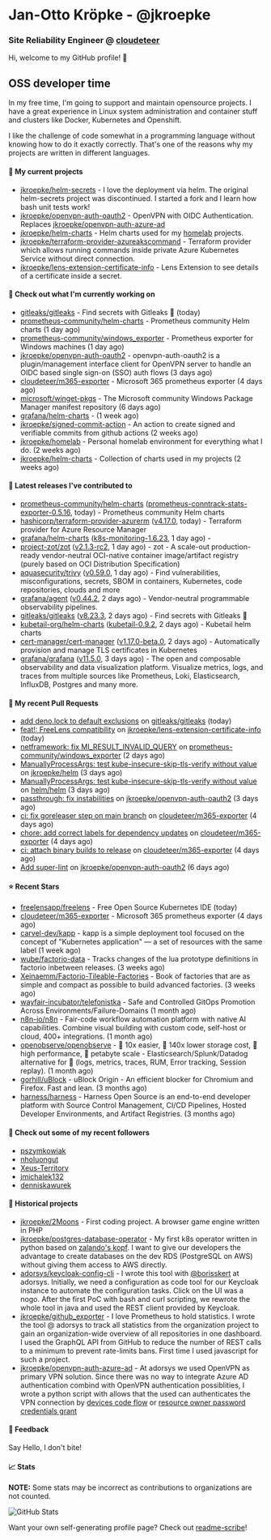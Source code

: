 # Jan-Otto Kröpke - @jkroepke
### Site Reliability Engineer @ [cloudeteer](https://cloudeteer.de/)

Hi, welcome to my GitHub profile! 👋

## OSS developer time
In my free time, I'm going to support and maintain opensource projects. I have a great experience in Linux system administration and container stuff and clusters like Docker, Kubernetes and Openshift.

I like the challenge of code somewhat in a programming language without knowing how to do it exactly correctly. That's one of the reasons why my projects are written in different languages.

#### 🌱 My current projects
- [jkroepke/helm-secrets](https://github.com/jkroepke/helm-secrets) - I love the deployment via helm. The original helm-secrets project was discontinued. I started a fork and I learn how bash unit tests work!
- [jkroepke/openvpn-auth-oauth2](https://github.com/jkroepke/openvpn-auth-oauth2) - OpenVPN with OIDC Authentication. Replaces  [jkroepke/openvpn-auth-azure-ad](https://github.com/jkroepke/openvpn-auth-azure-ad) 
- [jkroepke/helm-charts](https://github.com/jkroepke/helm-charts) - Helm charts used for my [homelab](https://github.com/jkroepke/homelab) projects.
- [jkroepke/terraform-provider-azureakscommand](https://github.com/jkroepke/terraform-provider-azureakscommand) - Terraform provider which allows running commands inside private Azure Kubernetes Service without direct connection.
- [jkroepke/lens-extension-certificate-info](https://github.com/jkroepke/lens-extension-certificate-info) - Lens Extension to see details of a certificate inside a secret.

#### 👷 Check out what I'm currently working on

- [gitleaks/gitleaks](https://github.com/gitleaks/gitleaks) - Find secrets with Gitleaks 🔑 (today)
- [prometheus-community/helm-charts](https://github.com/prometheus-community/helm-charts) - Prometheus community Helm charts (1 day ago)
- [prometheus-community/windows_exporter](https://github.com/prometheus-community/windows_exporter) - Prometheus exporter for Windows machines (1 day ago)
- [jkroepke/openvpn-auth-oauth2](https://github.com/jkroepke/openvpn-auth-oauth2) - openvpn-auth-oauth2 is a plugin/management interface client for OpenVPN server to handle an OIDC based single sign-on (SSO) auth flows (3 days ago)
- [cloudeteer/m365-exporter](https://github.com/cloudeteer/m365-exporter) - Microsoft 365 prometheus exporter (4 days ago)
- [microsoft/winget-pkgs](https://github.com/microsoft/winget-pkgs) - The Microsoft community Windows Package Manager manifest repository (6 days ago)
- [grafana/helm-charts](https://github.com/grafana/helm-charts) -  (1 week ago)
- [jkroepke/signed-commit-action](https://github.com/jkroepke/signed-commit-action) - An action to create signed and verifiable commits from github actions (2 weeks ago)
- [jkroepke/homelab](https://github.com/jkroepke/homelab) - Personal homelab environment for everything what I do. (2 weeks ago)
- [jkroepke/helm-charts](https://github.com/jkroepke/helm-charts) - Collection of charts used in my projects (2 weeks ago)

#### 🔭 Latest releases I've contributed to

- [prometheus-community/helm-charts](https://github.com/prometheus-community/helm-charts) ([prometheus-conntrack-stats-exporter-0.5.16](https://github.com/prometheus-community/helm-charts/releases/tag/prometheus-conntrack-stats-exporter-0.5.16), today) - Prometheus community Helm charts
- [hashicorp/terraform-provider-azurerm](https://github.com/hashicorp/terraform-provider-azurerm) ([v4.17.0](https://github.com/hashicorp/terraform-provider-azurerm/releases/tag/v4.17.0), today) - Terraform provider for Azure Resource Manager
- [grafana/helm-charts](https://github.com/grafana/helm-charts) ([k8s-monitoring-1.6.23](https://github.com/grafana/helm-charts/releases/tag/k8s-monitoring-1.6.23), 1 day ago) - 
- [project-zot/zot](https://github.com/project-zot/zot) ([v2.1.3-rc2](https://github.com/project-zot/zot/releases/tag/v2.1.3-rc2), 1 day ago) - zot - A scale-out production-ready vendor-neutral OCI-native container image/artifact registry (purely based on OCI Distribution Specification)
- [aquasecurity/trivy](https://github.com/aquasecurity/trivy) ([v0.59.0](https://github.com/aquasecurity/trivy/releases/tag/v0.59.0), 1 day ago) - Find vulnerabilities, misconfigurations, secrets, SBOM in containers, Kubernetes, code repositories, clouds and more
- [grafana/agent](https://github.com/grafana/agent) ([v0.44.2](https://github.com/grafana/agent/releases/tag/v0.44.2), 2 days ago) - Vendor-neutral programmable observability pipelines.
- [gitleaks/gitleaks](https://github.com/gitleaks/gitleaks) ([v8.23.3](https://github.com/gitleaks/gitleaks/releases/tag/v8.23.3), 2 days ago) - Find secrets with Gitleaks 🔑
- [kubetail-org/helm-charts](https://github.com/kubetail-org/helm-charts) ([kubetail-0.9.2](https://github.com/kubetail-org/helm-charts/releases/tag/kubetail-0.9.2), 2 days ago) - Kubetail helm charts
- [cert-manager/cert-manager](https://github.com/cert-manager/cert-manager) ([v1.17.0-beta.0](https://github.com/cert-manager/cert-manager/releases/tag/v1.17.0-beta.0), 2 days ago) - Automatically provision and manage TLS certificates in Kubernetes
- [grafana/grafana](https://github.com/grafana/grafana) ([v11.5.0](https://github.com/grafana/grafana/releases/tag/v11.5.0), 3 days ago) - The open and composable observability and data visualization platform. Visualize metrics, logs, and traces from multiple sources like Prometheus, Loki, Elasticsearch, InfluxDB, Postgres and many more. 

#### 🔨 My recent Pull Requests

- [add deno.lock to default exclusions](https://github.com/gitleaks/gitleaks/pull/1740) on [gitleaks/gitleaks](https://github.com/gitleaks/gitleaks) (today)
- [feat!: FreeLens compatibility](https://github.com/jkroepke/lens-extension-certificate-info/pull/10) on [jkroepke/lens-extension-certificate-info](https://github.com/jkroepke/lens-extension-certificate-info) (today)
- [netframework: fix MI_RESULT_INVALID_QUERY](https://github.com/prometheus-community/windows_exporter/pull/1862) on [prometheus-community/windows_exporter](https://github.com/prometheus-community/windows_exporter) (2 days ago)
- [ManuallyProcessArgs: test kube-insecure-skip-tls-verify without value](https://github.com/jkroepke/helm/pull/160) on [jkroepke/helm](https://github.com/jkroepke/helm) (3 days ago)
- [ManuallyProcessArgs: test kube-insecure-skip-tls-verify without value](https://github.com/helm/helm/pull/13675) on [helm/helm](https://github.com/helm/helm) (3 days ago)
- [passthrough: fix instabilities](https://github.com/jkroepke/openvpn-auth-oauth2/pull/393) on [jkroepke/openvpn-auth-oauth2](https://github.com/jkroepke/openvpn-auth-oauth2) (3 days ago)
- [ci: fix goreleaser step on main branch](https://github.com/cloudeteer/m365-exporter/pull/9) on [cloudeteer/m365-exporter](https://github.com/cloudeteer/m365-exporter) (4 days ago)
- [chore: add correct labels for dependency updates](https://github.com/cloudeteer/m365-exporter/pull/8) on [cloudeteer/m365-exporter](https://github.com/cloudeteer/m365-exporter) (4 days ago)
- [ci: attach binary builds to release](https://github.com/cloudeteer/m365-exporter/pull/6) on [cloudeteer/m365-exporter](https://github.com/cloudeteer/m365-exporter) (4 days ago)
- [Add super-lint](https://github.com/jkroepke/openvpn-auth-oauth2/pull/392) on [jkroepke/openvpn-auth-oauth2](https://github.com/jkroepke/openvpn-auth-oauth2) (6 days ago)

#### ⭐ Recent Stars

- [freelensapp/freelens](https://github.com/freelensapp/freelens) - Free Open Source Kubernetes IDE (today)
- [cloudeteer/m365-exporter](https://github.com/cloudeteer/m365-exporter) - Microsoft 365 prometheus exporter (4 days ago)
- [carvel-dev/kapp](https://github.com/carvel-dev/kapp) - kapp is a simple deployment tool focused on the concept of &#34;Kubernetes application&#34; — a set of resources with the same label (1 week ago)
- [wube/factorio-data](https://github.com/wube/factorio-data) - Tracks changes of the lua prototype definitions in factorio inbetween releases. (3 weeks ago)
- [Xeinaemm/Factorio-Tileable-Factories](https://github.com/Xeinaemm/Factorio-Tileable-Factories) - Book of factories that are as simple and compact as possible to build advanced factories. (3 weeks ago)
- [wayfair-incubator/telefonistka](https://github.com/wayfair-incubator/telefonistka) - Safe and Controlled GitOps Promotion Across Environments/Failure-Domains (1 month ago)
- [n8n-io/n8n](https://github.com/n8n-io/n8n) - Fair-code workflow automation platform with native AI capabilities. Combine visual building with custom code, self-host or cloud, 400&#43; integrations. (1 month ago)
- [openobserve/openobserve](https://github.com/openobserve/openobserve) - 🚀 10x easier, 🚀 140x lower storage cost, 🚀 high performance,  🚀 petabyte scale - Elasticsearch/Splunk/Datadog alternative for 🚀 (logs, metrics, traces, RUM, Error tracking, Session replay). (1 month ago)
- [gorhill/uBlock](https://github.com/gorhill/uBlock) - uBlock Origin - An efficient blocker for Chromium and Firefox. Fast and lean. (3 months ago)
- [harness/harness](https://github.com/harness/harness) - Harness Open Source is an end-to-end developer platform with Source Control Management, CI/CD Pipelines, Hosted Developer Environments, and Artifact Registries. (3 months ago)

#### 👯 Check out some of my recent followers

- [pszymkowiak](https://github.com/pszymkowiak)
- [nholuongut](https://github.com/nholuongut)
- [Xeus-Territory](https://github.com/Xeus-Territory)
- [jmichalek132](https://github.com/jmichalek132)
- [denniskawurek](https://github.com/denniskawurek)

#### 📜 Historical projects
- [jkroepke/2Moons](https://github.com/jkroepke/2Moons) - First coding project. A browser game engine written in PHP
- [jkroepke/postgres-database-operator](https://github.com/jkroepke/postgres-database-operator) - My first k8s operator written in python based on [zalando's kopf](https://github.com/zalando-incubator/kopf). I want to give our developers the advantage to create databases on the dev RDS (PostgreSQL on AWS) without giving them access to AWS directly.
- [adorsys/keycloak-config-cli](https://github.com/adorsys/keycloak-config-cli) - I wrote this tool with [@borisskert](https://github.com/borisskert) at adorsys. Initially, we need a configuration as code tool for our Keycloak instance to automate the configuration tasks. Click on the UI was a nogo. After the first PoC with bash and curl scripting, we rewrote the whole tool in java and used the REST client provided by Keycloak.
- [jkroepke/github_exporter](https://github.com/jkroepke/github_exporter) - I love Prometheus to hold statistics. I wrote the tool @ adorsys to track all statistics from the organization project to gain an organization-wide overview of all repositories in one dashboard. I used the GraphQL API from GitHub to reduce the number of REST calls to a minimum to prevent rate-limits bans. First time I used javascript for such a project.
- [jkroepke/openvpn-auth-azure-ad](https://github.com/jkroepke/openvpn-auth-azure-ad) - At adorsys we used OpenVPN as primary VPN solution. Since there was no way to integrate Azure AD authentication combind with OpenVPN authentication possiblities, I wrote a python script with allows that the used can authenticates the VPN connection by [devices code flow](https://docs.microsoft.com/en-us/azure/active-directory/develop/v2-oauth2-device-code) or [resource owner password credentials grant](https://docs.microsoft.com/en-us/azure/active-directory/develop/v2-oauth-ropc)

#### 💬 Feedback

Say Hello, I don't bite!

#### 📈 Stats

**NOTE:** Some stats may be incorrect as contributions to organizations
are not counted.

![GitHub Stats](https://github-readme-stats.vercel.app/api?username=jkroepke&count_private=false&theme=tokyonight&show_icons=true)

Want your own self-generating profile page? Check out [readme-scribe](https://github.com/muesli/readme-scribe)!
